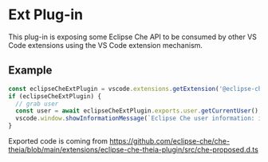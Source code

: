 # Ext Plug-in
This plug-in is exposing some Eclipse Che API to be consumed by other VS Code extensions using the VS Code extension mechanism.

## Example

```typescript
const eclipseCheExtPlugin = vscode.extensions.getExtension('@eclipse-che.ext-plugin');
if (eclipseCheExtPlugin) {
  // grab user
  const user = await eclipseCheExtPlugin.exports.user.getCurrentUser();
  vscode.window.showInformationMessage(`Eclipse Che user information: id ${user.id} with name ${user.name}`);
}
```

Exported code is coming from https://github.com/eclipse-che/che-theia/blob/main/extensions/eclipse-che-theia-plugin/src/che-proposed.d.ts
